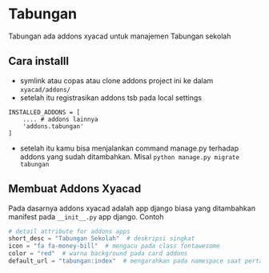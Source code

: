 # Tabungan
Tabungan ada addons xyacad untuk manajemen Tabungan sekolah

## Cara installl
- symlink atau copas atau clone addons project ini ke dalam `xyacad/addons/`
- setelah itu registrasikan addons tsb pada local settings
```
INSTALLED_ADDONS = [
    .... # addons lainnya
    'addons.tabungan'
]
``` 
- setelah itu kamu bisa menjalankan command manage.py terhadap addons yang sudah ditambahkan. Misal `python manage.py migrate tabungan`

## Membuat Addons Xyacad
Pada dasarnya addons xyacad adalah app django biasa yang ditambahkan manifest pada `__init__.py` app django. Contoh
```python
# detail attribute for addons apps
short_desc = "Tabungan Sekolah"  # deskripsi singkat
icon = "fa fa-money-bill"  # mengacu pada class fontawesome
color = "red"  # warna background pada card addons
default_url = "tabungan:index"  # mengarahkan pada namespace saat pertama kali addons dibuka
```
